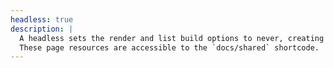```yaml
---
headless: true
description: |
  A headless sets the render and list build options to never, creating a bundle of page resources.
  These page resources are accessible to the `docs/shared` shortcode.
---
```

